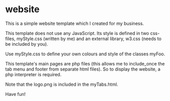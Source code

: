 # website
This is a simple website template which I created for my business.

This template does not use any JavaScript. Its style is defined in two css-files, myStyle.css (written by me) and 
an external library, w3.css (needs to be included by you). 

Use myStyle.css to define your own colours and style of the classes myFoo.

This template's main pages are php files (this allows me to include_once the tab menu and footer from separate html files). 
So to display the website, a php interpreter is required.

Note that the logo.png is included in the myTabs.html.

Have fun!
